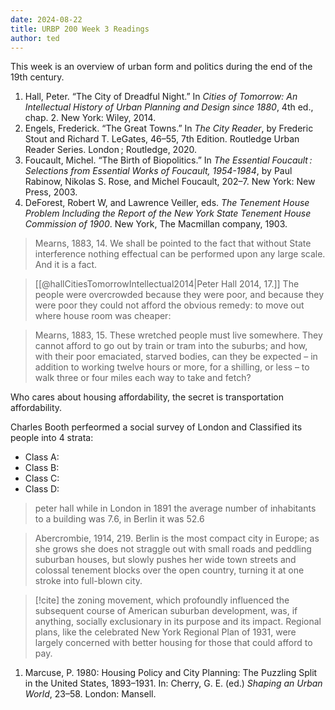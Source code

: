 ```yaml
---
date: 2024-08-22
title: URBP 200 Week 3 Readings
author: ted
---
```

This week is an overview of urban form and politics during the end of the 19th century.

1. Hall, Peter. “The City of Dreadful Night.” In _Cities of Tomorrow: An Intellectual History of Urban Planning and Design since 1880_, 4th ed., chap. 2. New York: Wiley, 2014.
2. Engels, Frederick. “The Great Towns.” In _The City Reader_, by Frederic Stout and Richard T. LeGates, 46–55, 7th Edition. Routledge Urban Reader Series. London ; Routledge, 2020.
3. Foucault, Michel. “The Birth of Biopolitics.” In _The Essential Foucault : Selections from Essential Works of Foucault, 1954-1984_, by Paul Rabinow, Nikolas S. Rose, and Michel Foucault, 202–7. New York: New Press, 2003.
4. DeForest, Robert W, and Lawrence Veiller, eds. _The Tenement House Problem Including the Report of the New York State Tenement House Commission of 1900_. New York, The Macmillan company, 1903.

>Mearns, 1883, 14.
>We shall be pointed to the fact that without State interference nothing effectual can be performed upon any large scale. And it is a fact.

>[[@hallCitiesTomorrowIntellectual2014|Peter Hall 2014, 17.]]
The people were overcrowded because they were poor, and because they were poor they could not afford the obvious remedy: to move out where house room was cheaper: 

>Mearns, 1883, 15. 
>These wretched people must live somewhere. They cannot afford to go out by train or tram into the suburbs; and how, with their poor emaciated, starved bodies, can they be expected – in addition to working twelve hours or more, for a shilling, or less – to walk three or four miles each way to take and fetch? 

Who cares about housing affordability, the secret is transportation affordability. 

Charles Booth perfeormed a social survey of London and Classified its people into 4 strata:
- Class A:
- Class B:
- Class C:
- Class D:

>peter hall
>while in London in 1891 the average number of inhabitants to a building was 7.6, in Berlin it was 52.6

>Abercrombie, 1914, 219.
>Berlin is the most compact city in Europe; as she grows she does not straggle out with small roads and peddling suburban houses, but slowly pushes her wide town streets and colossal tenement blocks over the open country, turning it at one stroke into full-blown city.


>[!cite] 
>the zoning movement, which profoundly influenced the subsequent course of American suburban development, was, if anything, socially exclusionary in its purpose and its impact. Regional plans, like the celebrated New York Regional Plan of 1931, were largely concerned with better housing for those that could afford to pay.

1. Marcuse, P. 1980: Housing Policy and City Planning: The Puzzling Split in the United States, 1893–1931. In: Cherry, G. E. (ed.) _Shaping an Urban World_, 23–58. London: Mansell.